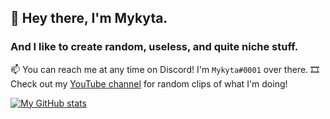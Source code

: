 ## 🌠 Hey there, I'm Mykyta.
### And I like to create random, useless, and quite niche stuff.

📫 You can reach me at any time on Discord! I'm `Mykyta#0001` over there.
🎞 Check out my [YouTube channel](https://www.youtube.com/channel/UCZEtkJnvRugzY0FXUUb2r3A) for random clips of what I'm doing!

[![My GitHub stats](https://github-readme-stats.vercel.app/api?username=nkomarn)](https://github.com/anuraghazra/github-readme-stats)

<!--
**nkomarn/nkomarn** is a ✨ _special_ ✨ repository because its `README.md` (this file) appears on your GitHub profile.

Here are some ideas to get you started:

- 🔭 I’m currently working on ...
- 🌱 I’m currently learning ...
- 👯 I’m looking to collaborate on ...
- 🤔 I’m looking for help with ...
- 💬 Ask me about ...
- 📫 How to reach me: ...
- 😄 Pronouns: ...
- ⚡ Fun fact: ...
-->
